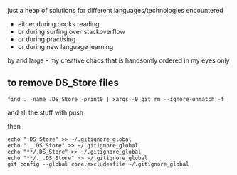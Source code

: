 just a heap of solutions for different languages/technologies encountered
 - either during books reading
 - or during surfing over stackoverflow 
 - or during practising 
 - or during new language learning

by and large - my creative chaos that is handsomly ordered in my eyes only


## to remove DS_Store files 
```
find . -name .DS_Store -print0 | xargs -0 git rm --ignore-unmatch -f
```
and all the stuff with push

then 
```
echo ".DS_Store" >> ~/.gitignore_global
echo "._.DS_Store" >> ~/.gitignore_global
echo "**/.DS_Store" >> ~/.gitignore_global
echo "**/._.DS_Store" >> ~/.gitignore_global
git config --global core.excludesfile ~/.gitignore_global
```
